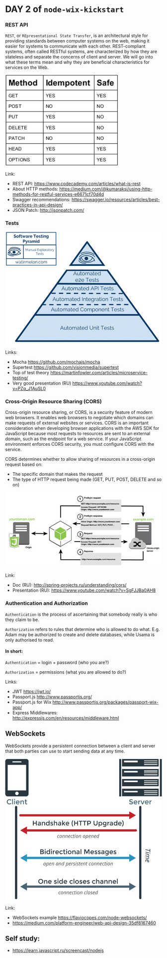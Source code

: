 # DAY 2 of `node-wix-kickstart` 

### REST API

`REST`, or `REpresentational State Transfer`, is an architectural style for providing standards between computer systems on the web, making it easier for systems to communicate with each other. 
REST-compliant systems, often called RESTful systems, are characterized by how they are stateless and separate the concerns of client and server. We will go into what these terms mean and why they are beneficial characteristics for services on the Web.

![](../static/http-methods.png)

Link:

 - REST API: https://www.codecademy.com/articles/what-is-rest
 - About HTTP methods: https://medium.com/@kumaraksi/using-http-methods-for-restful-services-e6671cf70d4d
 - Swagger recommendations: https://swagger.io/resources/articles/best-practices-in-api-design/
 - JSON Patch: http://jsonpatch.com/

### Tests

![](../static/test-pyramid.png)

Links: 

 - Mocha https://github.com/mochajs/mocha
 - Supertest https://github.com/visionmedia/supertest
 - Top of test theory https://martinfowler.com/articles/microservice-testing/
 - Very good presentation (RU) https://www.youtube.com/watch?v=PZq_J1AuSL0


### Cross-Origin Resource Sharing (CORS)
    
Cross-origin resource sharing, or CORS, is a security feature of modern web browsers. It enables web browsers to negotiate which domains can make requests of external websites or services. CORS is an important consideration when developing browser applications with the AWS SDK for JavaScript because most requests to resources are sent to an external domain, such as the endpoint for a web service. If your JavaScript environment enforces CORS security, you must configure CORS with the service.

CORS determines whether to allow sharing of resources in a cross-origin request based on:

 - The specific domain that makes the request
 - The type of HTTP request being made (GET, PUT, POST, DELETE and so on)
    
![](../static/cors-overview.png)

Link: 
 - Doc (RU): http://spring-projects.ru/understanding/cors/
 - Presentation (RU): https://www.youtube.com/watch?v=SgFJJBa0AH8


### Authentication and Authorization

`Authentication` is the process of ascertaining that somebody really is who they claim to be.

`Authorization` refers to rules that determine who is allowed to do what. E.g. Adam may be authorized to create and delete databases, while Usama is only authorised to read.

#### In short:

`Authentication` = login + password (who you are?)

`Authorization` = permissions (what you are allowed to do?)

Links:

 - JWT https://jwt.io/
 - Passport.js http://www.passportjs.org/
 - Passport.js for Wix http://www.passportjs.org/packages/passport-wix-app/
 - Express Middlewares: http://expressjs.com/en/resources/middleware.html


## WebSockets

WebSockets provide a persistent connection between a client and server that both parties can use to start sending data at any time.

![](../static/websockets.png)

Link:

 - WebSockets example https://flaviocopes.com/node-websockets/
 - https://medium.com/platform-engineer/web-api-design-35df8167460


## Self study:

 - https://learn.javascript.ru/screencast/nodejs

